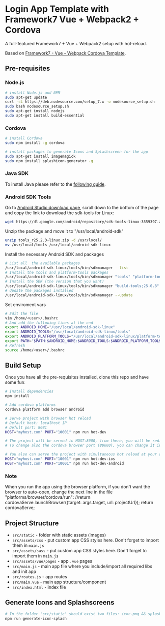 # Login App Template with Framework7 Vue + Webpack2 + Cordova

A full-featured Framework7 + Vue + Webpack2 setup with hot-reload.

Based on [Framework7 - Vue - Webpack Cordova Template](https://github.com/centrual/cordova-template-framework7-vue-webpack).


## Pre-requisites
### Node.js
``` bash
# install Node.js and NPM
sudo apt-get update
curl -sL https://deb.nodesource.com/setup_7.x -o nodesource_setup.sh
sudo bash nodesource_setup.sh
sudo apt-get install nodejs
sudo apt-get install build-essential
```

### Cordova
``` bash
# install Cordova
sudo npm install -g cordova

# install packages to generate Icons and Splashscreen for the app
sudo apt-get install imagemagick
sudo npm install splashicon-generator -g
```

### Java SDK
To install Java please refer to the [following guide](https://www.digitalocean.com/community/tutorials/como-instalar-java-con-apt-get-en-ubuntu-16-04-es).


### Android SDK Tools
Go to [Android Studio download page](https://developer.android.com/studio/index.html), scroll down to the bottom of the page and copy the link to download the sdk-tools for Linux:
``` bash
wget https://dl.google.com/android/repository/sdk-tools-linux-3859397.zip
```

Unzip the package and move it to "/usr/local/android-sdk"
``` bash
unzip tools_r25.2.3-linux.zip -d /usr/local/
mv /usr/local/tools /usr/local/android-sdk-linux
```

Install the necessary Android SDK and packages
``` bash
# List all  the available packages
/usr/local/android-sdk-linux/tools/bin/sdkmanager --list
# Install the tools and platform-tools packages
/usr/local/android-sdk-linux/tools/bin/sdkmanager "tools" "platform-tools"
# Install the SDK (the version that you want)
/usr/local/android-sdk-linux/tools/bin/sdkmanager "build-tools;25.0.3" "platforms;android-25" "sources;android-25"
# Update the packages installed
/usr/local/android-sdk-linux/tools/bin/sdkmanager --update
``` 

Set enviroment vars
``` bash
# Edit the file
vim /home/<user>/.bashrc
# And add the following lines at the end
export ANDROID_HOME="/usr/local/android-sdk-linux"
export ANDROID_TOOLS="/usr/local/android-sdk-linux/tools"
export ANDROID_PLATFORM_TOOLS="/usr/local/android-sdk-linux/platform-tools"
export PATH="$PATH:$ANDROID_HOME:$ANDROID_TOOLS:$ANDROID_PLATFORM_TOOLS"
# Refresh
source /home/<user>/.bashrc
```

## Build Setup
Once you have all the pre-requisites installed, clone this repo and have some fun:

``` bash
# Install dependencies
npm install

# Add cordova platforms
cordova platform add browser android

# Serve project with browser hot reload
# Default host: localhost IP
# Defult port: 8081
HOST="myhost.com" PORT="10001" npm run hot-dev

# The project will be served in HOST:8000, from there, you will be redirected to HOST:PORT
# To change also the cordova browser port (80000), you can change it in "platforms/browser/cordova/run" file

# You also can serve the project with simultaneous hot reload at your android/ios device and the browser
HOST="myhost.com" PORT="10001" npm run hot-dev-ios
HOST="myhost.com" PORT="10001" npm run hot-dev-android
```

### Note
When you run the app using the browser platform, if you don't want the browser to auto-open,
change the next line in the file "platforms/browser/cordova/run":
	//return cordovaServe.launchBrowser({target: args.target, url: projectUrl});
        return cordovaServe;


## Project Structure

* `src/static` - folder with static assets (images)
* `src/assets/css` - put custom app CSS styles here. Don't forget to import them in `main.js`
* `src/assets/sass` - put custom app CSS styles here. Don't forget to import them in `main.js`
* `src/assets/vue/pages` - app `.vue` pages
* `src/main.js` - main app file where you include/import all required libs and init app
* `src/routes.js` - app routes
* `src/main.vue` - main app structure/component
* `src/index.html` - index file

## Generate Icons and Splashscreens
``` bash
# In the folder 'src/static' should exist two files: icon.png && splash.png
npm run generate-icon-splash
```

